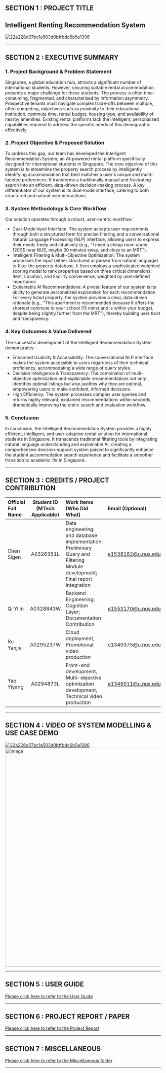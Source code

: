 ## SECTION 1 : PROJECT TITLE
## Intelligent Renting Recommendation System

![22a228d07bc1e503d0bffbdc6b5e1396](https://github.com/user-attachments/assets/49206030-3ce4-46a2-a011-3c909810b6a0)


---

## SECTION 2 : EXECUTIVE SUMMARY
### 1. Project Background & Problem Statement
Singapore, a global education hub, attracts a significant number of international students. However, securing suitable rental accommodation presents a major challenge for these students. The process is often time-consuming, fragmented, and characterized by information asymmetry. Prospective tenants must navigate complex trade-offs between multiple, often competing, objectives such as proximity to their educational institution, commute time, rental budget, housing type, and availability of nearby amenities. Existing rental platforms lack the intelligent, personalized capabilities required to address the specific needs of this demographic effectively.
### 2. Project Objective & Proposed Solution
To address this gap, our team has developed the Intelligent Recommendation System, an AI-powered rental platform specifically designed for international students in Singapore. The core objective of this system is to streamline the property search process by intelligently identifying accommodation that best matches a user's unique and multi-faceted preferences. It transforms a traditionally manual and frustrating search into an efficient, data-driven decision-making process. A key differentiator of our system is its dual-mode interface, catering to both structured and natural user interactions.
### 3. System Methodology & Core Workflow
Our solution operates through a robust, user-centric workflow:
- Dual-Mode Input Interface: The system accepts user requirements through both a structured form for precise filtering and a conversational Natural Language Processing (NLP) interface, allowing users to express their needs freely and intuitively (e.g., "I need a cheap room under 1200$ near NUS, maybe 30 minutes away, and close to an MRT").
- Intelligent Filtering & Multi-Objective Optimization: The system processes the input (either structured or parsed from natural language) to filter the property database. It then employs a sophisticated weighted scoring model to rank properties based on three critical dimensions: Rent, Location, and Facility convenience, weighted by user-defined importance.
- Explainable AI Recommendations: A pivotal feature of our system is its ability to generate personalized explanation for each recommendation. For every listed property, the system provides a clear, data-driven rationale (e.g., "This apartment is recommended because it offers the shortest commute to your school (15 mins) and is within your budget, despite being slightly further from the MRT"), thereby building user trust and transparency.
### 4. Key Outcomes & Value Delivered
The successful development of the Intelligent Recommendation System demonstrates:
- Enhanced Usability & Accessibility: The conversational NLP interface makes the system accessible to users regardless of their technical proficiency, accommodating a wide range of query styles.
- Decision Intelligence & Transparency: The combination of multi-objective optimization and explainable recommendations not only identifies optimal listings but also justifies why they are optimal, empowering users to make confident, informed decisions.
- High Efficiency: The system processes complex user queries and returns highly relevant, explained recommendations within seconds, dramatically improving the entire search and evaluation workflow.
### 5. Conclusion
In conclusion, the Intelligent Recommendation System provides a highly efficient, intelligent, and user-adaptive rental solution for international students in Singapore. It transcends traditional filtering tools by integrating natural language understanding and explainable AI, creating a comprehensive decision-support system poised to significantly enhance the student accommodation search experience and facilitate a smoother transition to academic life in Singapore.

---

## SECTION 3 : CREDITS / PROJECT CONTRIBUTION

| Official Full Name  | Student ID (MTech Applicable)  | Work Items (Who Did What) | Email (Optional) |
| :------------ |:---------------:| :-----| :-----|
| Chen Sigen | A0326351L | Data engineering and database implementation; Preliminary Query and Filtering Module development; Final report integration| e1538182@u.nus.edu |
| Qi Yilin | A0328843W | Backend Engineering; Cognition Layer; Documentation Contribution| e1553170@u.nus.edu |
| Ru Yanjie | A0295237W | Cloud deployment, Promotional video production| e1349375@u.nus.edu |
| Yao Yiyang | A0294873L | Front-end development, Multi-objective optimization development, Technical video production| e1349011@u.nus.edu |

---

## SECTION 4 : VIDEO OF SYSTEM MODELLING & USE CASE DEMO

[![22a228d07bc1e503d0bffbdc6b5e1396](https://github.com/user-attachments/assets/b22dbd2a-8fe1-4e41-ba5c-8ac493ad7ca3)](https://youtu.be/keiCTkPs3p8)
[<img width="1265" height="705" alt="image" src="https://github.com/user-attachments/assets/9ecd2189-d91f-4d64-8d5d-4cb52072fb26" />](https://youtu.be/lcBed8bz-TI)

---

## SECTION 5 : USER GUIDE
[Please click here to refer to the User Guide](https://github.com/csgen/IRS-PM-2025-10-01-ISY5001FT-GRP14-IntelligentRentingRecommendationSystem/blob/master/ProjectReport/Installation%20and%20User%20Guide.pdf)

---
## SECTION 6 : PROJECT REPORT / PAPER

[Please click here to refer to the Project Report](https://github.com/csgen/IRS-PM-2025-10-01-ISY5001FT-GRP14-IntelligentRentingRecommendationSystem/blob/master/ProjectReport/Group14_Project%20Report.pdf)

---
## SECTION 7 : MISCELLANEOUS

[Please click here to refer to the Miscellaneous folder](https://github.com/csgen/IRS-PM-2025-10-01-ISY5001FT-GRP14-IntelligentRentingRecommendationSystem/tree/master/Miscellaneous)

---
